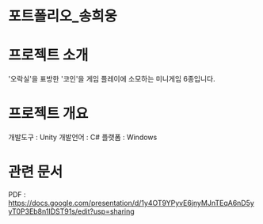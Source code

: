 # 포트폴리오_송희웅
# 프로젝트 소개
'오락실'을 표방한 '코인'을 게임 플레이에 소모하는 미니게임 6종입니다.
# 프로젝트 개요
개발도구 : Unity
개발언어 : C#
플랫폼 : Windows
# 관련 문서
PDF : https://docs.google.com/presentation/d/1y4OT9YPyvE6jnyMJnTEqA6nD5yyT0P3Eb8n1IDST91s/edit?usp=sharing
